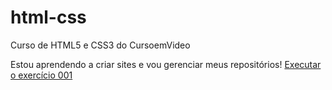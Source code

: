 # html-css
 Curso de HTML5 e CSS3 do CursoemVideo

Estou aprendendo a criar sites e vou gerenciar meus repositórios!
<a href= "https://suzimaramoura.github.io/html-css/exerccios/ex001/index.html">Executar o exercício 001</a>

